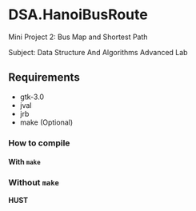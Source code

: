 # DSA.HanoiBusRoute
Mini Project 2: Bus Map and Shortest Path

Subject: Data Structure And Algorithms Advanced Lab

## Requirements
- gtk-3.0
- jval
- jrb
- make (Optional)

### How to compile

#### With `make`

### Without `make`

**HUST**
